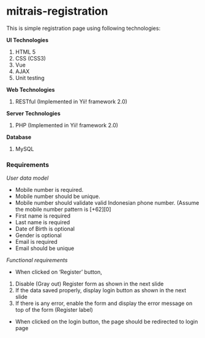 # mitrais-registration

This is simple registration page using following technologies:

**UI Technologies**
1. HTML 5
2. CSS (CSS3)
3. Vue
4. AJAX
5. Unit testing

**Web Technologies**
1. RESTful (Implemented in Yii! framework 2.0)

**Server Technologies**
1. PHP (Implemented in Yii! framework 2.0)

**Database**
1. MySQL


### Requirements
*User data model*
* Mobile number is required.
* Mobile number should be unique.
* Mobile number should validate valid Indonesian phone number. (Assume the mobile number pattern is [+62][0]
* First name is required
* Last name is required
* Date of Birth is optional
* Gender is optional
* Email is required
* Email should be unique

*Functional requirements*
* When clicked on ‘Register’ button,
1. Disable (Gray out) Register form as shown in the next slide
2. If the data saved properly, display login button as shown in the next slide
3. If there is any error, enable the form and display the error message on top of the form (Register label)

* When clicked on the login button, the page should be redirected to login page


